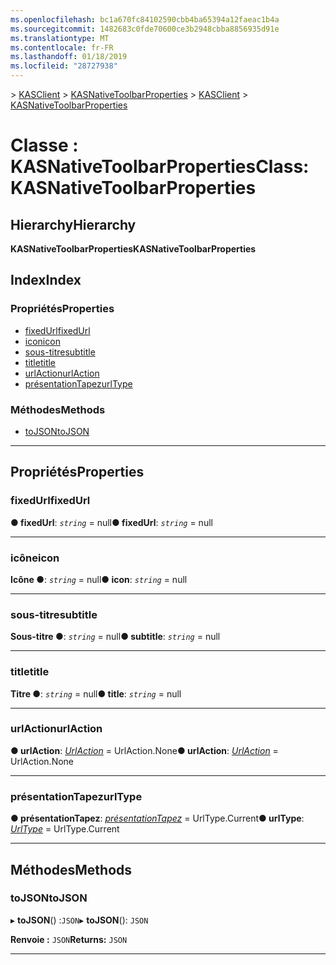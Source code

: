 ```yaml
---
ms.openlocfilehash: bc1a670fc84102590cbb4ba65394a12faeac1b4a
ms.sourcegitcommit: 1482683c0fde70600ce3b2948cbba8856935d91e
ms.translationtype: MT
ms.contentlocale: fr-FR
ms.lasthandoff: 01/18/2019
ms.locfileid: "28727938"
---
```

<span data-ttu-id="cf650-101">[](../README.md) > [KASClient](../modules/kasclient.md) > [KASNativeToolbarProperties](../classes/kasclient.kasnativetoolbarproperties.md)</span><span class="sxs-lookup"><span data-stu-id="cf650-101">[](../README.md) > [KASClient](../modules/kasclient.md) > [KASNativeToolbarProperties](../classes/kasclient.kasnativetoolbarproperties.md)</span></span>

# <a name="class-kasnativetoolbarproperties"></a><span data-ttu-id="cf650-102">Classe : KASNativeToolbarProperties</span><span class="sxs-lookup"><span data-stu-id="cf650-102">Class: KASNativeToolbarProperties</span></span>

## <a name="hierarchy"></a><span data-ttu-id="cf650-103">Hierarchy</span><span class="sxs-lookup"><span data-stu-id="cf650-103">Hierarchy</span></span>

<span data-ttu-id="cf650-104">**KASNativeToolbarProperties**</span><span class="sxs-lookup"><span data-stu-id="cf650-104">**KASNativeToolbarProperties**</span></span>

## <a name="index"></a><span data-ttu-id="cf650-105">Index</span><span class="sxs-lookup"><span data-stu-id="cf650-105">Index</span></span>

### <a name="properties"></a><span data-ttu-id="cf650-106">Propriétés</span><span class="sxs-lookup"><span data-stu-id="cf650-106">Properties</span></span>

* [<span data-ttu-id="cf650-107">fixedUrl</span><span class="sxs-lookup"><span data-stu-id="cf650-107">fixedUrl</span></span>](kasclient.kasnativetoolbarproperties.md#fixedurl)
* [<span data-ttu-id="cf650-108">icon</span><span class="sxs-lookup"><span data-stu-id="cf650-108">icon</span></span>](kasclient.kasnativetoolbarproperties.md#icon)
* [<span data-ttu-id="cf650-109">sous-titre</span><span class="sxs-lookup"><span data-stu-id="cf650-109">subtitle</span></span>](kasclient.kasnativetoolbarproperties.md#subtitle)
* [<span data-ttu-id="cf650-110">title</span><span class="sxs-lookup"><span data-stu-id="cf650-110">title</span></span>](kasclient.kasnativetoolbarproperties.md#title)
* [<span data-ttu-id="cf650-111">urlAction</span><span class="sxs-lookup"><span data-stu-id="cf650-111">urlAction</span></span>](kasclient.kasnativetoolbarproperties.md#urlaction)
* [<span data-ttu-id="cf650-112">présentationTapez</span><span class="sxs-lookup"><span data-stu-id="cf650-112">urlType</span></span>](kasclient.kasnativetoolbarproperties.md#urltype)
### <a name="methods"></a><span data-ttu-id="cf650-113">Méthodes</span><span class="sxs-lookup"><span data-stu-id="cf650-113">Methods</span></span>

* [<span data-ttu-id="cf650-114">toJSON</span><span class="sxs-lookup"><span data-stu-id="cf650-114">toJSON</span></span>](kasclient.kasnativetoolbarproperties.md#tojson)

---

## <a name="properties"></a><span data-ttu-id="cf650-115">Propriétés</span><span class="sxs-lookup"><span data-stu-id="cf650-115">Properties</span></span>

<a id="fixedurl"></a>

###  <a name="fixedurl"></a><span data-ttu-id="cf650-116">fixedUrl</span><span class="sxs-lookup"><span data-stu-id="cf650-116">fixedUrl</span></span>

<span data-ttu-id="cf650-117">**● fixedUrl**: *`string`* = null</span><span class="sxs-lookup"><span data-stu-id="cf650-117">**● fixedUrl**: *`string`* =  null</span></span>

___

<a id="icon"></a>

###  <a name="icon"></a><span data-ttu-id="cf650-118">icône</span><span class="sxs-lookup"><span data-stu-id="cf650-118">icon</span></span>

<span data-ttu-id="cf650-119">**Icône ●**: *`string`* = null</span><span class="sxs-lookup"><span data-stu-id="cf650-119">**● icon**: *`string`* =  null</span></span>

___

<a id="subtitle"></a>

###  <a name="subtitle"></a><span data-ttu-id="cf650-120">sous-titre</span><span class="sxs-lookup"><span data-stu-id="cf650-120">subtitle</span></span>

<span data-ttu-id="cf650-121">**Sous-titre ●**: *`string`* = null</span><span class="sxs-lookup"><span data-stu-id="cf650-121">**● subtitle**: *`string`* =  null</span></span>

___

<a id="title"></a>

###  <a name="title"></a><span data-ttu-id="cf650-122">title</span><span class="sxs-lookup"><span data-stu-id="cf650-122">title</span></span>

<span data-ttu-id="cf650-123">**Titre ●**: *`string`* = null</span><span class="sxs-lookup"><span data-stu-id="cf650-123">**● title**: *`string`* =  null</span></span>

___

<a id="urlaction"></a>

###  <a name="urlaction"></a><span data-ttu-id="cf650-124">urlAction</span><span class="sxs-lookup"><span data-stu-id="cf650-124">urlAction</span></span>

<span data-ttu-id="cf650-125">**● urlAction**: *[UrlAction](../enums/kasclient.urlaction.md)* = UrlAction.None</span><span class="sxs-lookup"><span data-stu-id="cf650-125">**● urlAction**: *[UrlAction](../enums/kasclient.urlaction.md)* =  UrlAction.None</span></span>

___

<a id="urltype"></a>

###  <a name="urltype"></a><span data-ttu-id="cf650-126">présentationTapez</span><span class="sxs-lookup"><span data-stu-id="cf650-126">urlType</span></span>

<span data-ttu-id="cf650-127">**● présentationTapez**: *[présentationTapez](../enums/kasclient.urltype.md)* = UrlType.Current</span><span class="sxs-lookup"><span data-stu-id="cf650-127">**● urlType**: *[UrlType](../enums/kasclient.urltype.md)* =  UrlType.Current</span></span>

___

## <a name="methods"></a><span data-ttu-id="cf650-128">Méthodes</span><span class="sxs-lookup"><span data-stu-id="cf650-128">Methods</span></span>

<a id="tojson"></a>

###  <a name="tojson"></a><span data-ttu-id="cf650-129">toJSON</span><span class="sxs-lookup"><span data-stu-id="cf650-129">toJSON</span></span>

<span data-ttu-id="cf650-130">▸ **toJSON**() :`JSON`</span><span class="sxs-lookup"><span data-stu-id="cf650-130">▸ **toJSON**(): `JSON`</span></span>

<span data-ttu-id="cf650-131">**Renvoie :** `JSON`</span><span class="sxs-lookup"><span data-stu-id="cf650-131">**Returns:** `JSON`</span></span>

___

